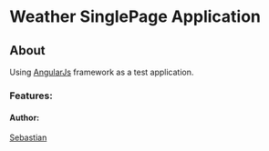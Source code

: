 # Weather SinglePage Application

## About

Using [AngularJs](https://angularjs.org/) framework
as a test application.






### Features:

#### Author:
[Sebastian](https://github.com/interstellaridea)
